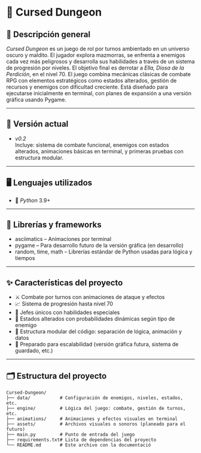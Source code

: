 # 🐉 Cursed Dungeon

## 📌 Descripción general

*Cursed Dungeon* es un juego de rol por turnos ambientado en un universo oscuro y maldito. El jugador explora mazmorras, se enfrenta a enemigos cada vez más peligrosos y desarrolla sus habilidades a través de un sistema de progresión por niveles. El objetivo final es derrotar a *Ella, Diosa de la Perdición*, en el nivel 70.
El juego combina mecánicas clásicas de combate RPG con elementos estratégicos como estados alterados, gestión de recursos y enemigos con dificultad creciente. Está diseñado para ejecutarse inicialmente en terminal, con planes de expansión a una versión gráfica usando Pygame.

---

## 🧪 Versión actual

- *v0.2*  
  Incluye: sistema de combate funcional, enemigos con estados alterados, animaciones básicas en terminal, y primeras pruebas con estructura modular.

---

## 🖥️ Lenguajes utilizados

- 🐍 *Python* 3.9+

---

## 🧰 Librerías y frameworks

- asciimatics – Animaciones por terminal
- pygame – Para desarrollo futuro de la versión gráfica (en desarrollo)
- random, time, math – Librerías estándar de Python usadas para lógica y tiempos

---

## ✨ Características del proyecto

- ⚔️ Combate por turnos con animaciones de ataque y efectos
- 📈 Sistema de progresión hasta nivel 70
- 👿 Jefes únicos con habilidades especiales
- 🧪 Estados alterados con probabilidades dinámicas según tipo de enemigo
- 🧱 Estructura modular del código: separación de lógica, animación y datos
- 📁 Preparado para escalabilidad (versión gráfica futura, sistema de guardado, etc.)

---

## 🗂️ Estructura del proyecto

```plaintext
Cursed-Dungeon/
├── data/           # Configuración de enemigos, niveles, estados, etc.
├── engine/         # Lógica del juego: combate, gestión de turnos, etc.
├── animations/     # Animaciones y efectos visuales en terminal
├── assets/         # Archivos visuales o sonoros (planeado para el futuro)
├── main.py         # Punto de entrada del juego
├── requirements.txt# Lista de dependencias del proyecto
└── README.md       # Este archivo con la documentació
